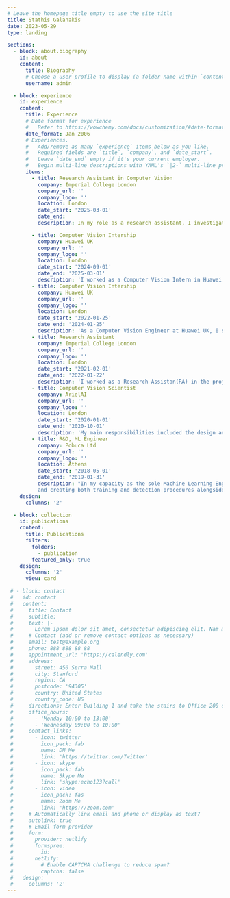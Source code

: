 ```yaml
---
# Leave the homepage title empty to use the site title
title: Stathis Galanakis
date: 2023-05-29
type: landing

sections:
  - block: about.biography
    id: about
    content:
      title: Biography
      # Choose a user profile to display (a folder name within `content/authors/`)
      username: admin

  - block: experience
    id: experience
    content:
      title: Experience
      # Date format for experience
      #   Refer to https://wowchemy.com/docs/customization/#date-format
      date_format: Jan 2006
      # Experiences.
      #   Add/remove as many `experience` items below as you like.
      #   Required fields are `title`, `company`, and `date_start`.
      #   Leave `date_end` empty if it's your current employer.
      #   Begin multi-line descriptions with YAML's `|2-` multi-line prefix.
      items:
        - title: Research Assistant in Computer Vision
          company: Imperial College London
          company_url: ''
          company_logo: ''
          location: London
          date_start: '2025-03-01'
          date_end: 
          description: In my role as a research assistant, I investigate diffusion-based techniques, aimed at improving the tasks of skin lesion synthesis, classification, and segmentation.

        - title: Computer Vision Intership
          company: Huawei UK 
          company_url: ''
          company_logo: ''
          location: London
          date_start: '2024-09-01'
          date_end: '2025-03-01'
          description: 'I worked as a Computer Vision Intern in Huawei UK, where I focus on 3D facial reconstruction from monocular images using advanced 3D Gaussian Splatting techniques.'            
        - title: Computer Vision Intership
          company: Huawei UK 
          company_url: ''
          company_logo: ''
          location: London
          date_start: '2022-01-25'
          date_end: '2024-01-25'
          description: 'As a Computer Vision Engineer at Huawei UK, I specialized in 3D facial reconstruction from monocular images. In this role, I integrated cutting-edge techniques to advance the field, focusing on enhancing the accuracy and effectiveness of reconstruction methods. My work involved pushing the boundaries of state-of-the-art approaches, such as NeRF and diffusion-based techniques.'
        - title: Research Assistant
          company: Imperial College London 
          company_url: ''
          company_logo: ''
          location: London
          date_start: '2021-02-01'
          date_end: '2022-01-22'
          description: 'I worked as a Research Assistan(RA) in the project ARISE held by Business School, Imperial College of London. ARISE was a European Union-funded initiative designed to forecast agricultural crop yields within a specific region during targeted time periods. My responsibilities encompassed the utilization of data derived from satellites and weather stations, employing state-of-the-art machine learning algorithms to extract meaningful insights. Additionally, I was tasked with generating synthetic data for regions with limited data availability, ensuring a comprehensive and robust approach to yield prediction.'
        - title: Computer Vision Scientist
          company: ArielAI
          company_url: ''
          company_logo: ''
          location: London
          date_start: '2020-01-01'
          date_end: '2020-10-01'
          description: 'My main responsibilities included the design and implementation of cutting-edge automated pipelines for collecting images across the web. These pipelines were instrumental in the creation of novel datasets that accurately represented real-world scenarios. In addition, I took charge of designing and coordinating human annotation tasks for the annotators at ArielAI while ensuring precise and consistent annotations..'
        - title: R&D, ML Engineer
          company: Pobuca Ltd
          company_url: ''
          company_logo: ''
          location: Athens
          date_start: '2018-05-01'
          date_end: '2019-01-31'
          description: "In my capacity as the sole Machine Learning Engineer, I undertook the development of a robust network for automated product recognition within images captured from supermarket shelves. This required designing Computer Vision algorithms and tools for easy annotation 
          and creating both training and detection procedures alongside with back-end support."
    design:
      columns: '2'

  - block: collection
    id: publications
    content:
      title: Publications
      filters:
        folders:
          - publication
        featured_only: true
    design:
      columns: '2'
      view: card

 # - block: contact
 #   id: contact
 #   content:
 #     title: Contact
 #     subtitle:
 #     text: |-
 #       Lorem ipsum dolor sit amet, consectetur adipiscing elit. Nam mi diam, venenatis ut magna et, vehicula efficitur enim.
 #     # Contact (add or remove contact options as necessary)
 #     email: test@example.org
 #     phone: 888 888 88 88
 #     appointment_url: 'https://calendly.com'
 #     address:
 #       street: 450 Serra Mall
 #       city: Stanford
 #       region: CA
 #       postcode: '94305'
 #       country: United States
 #       country_code: US
 #     directions: Enter Building 1 and take the stairs to Office 200 on Floor 2
 #     office_hours:
 #       - 'Monday 10:00 to 13:00'
 #       - 'Wednesday 09:00 to 10:00'
 #     contact_links:
 #       - icon: twitter
 #         icon_pack: fab
 #         name: DM Me
 #         link: 'https://twitter.com/Twitter'
 #       - icon: skype
 #         icon_pack: fab
 #         name: Skype Me
 #         link: 'skype:echo123?call'
 #       - icon: video
 #         icon_pack: fas
 #         name: Zoom Me
 #         link: 'https://zoom.com'
 #     # Automatically link email and phone or display as text?
 #     autolink: true
 #     # Email form provider
 #     form:
 #       provider: netlify
 #       formspree:
 #         id:
 #       netlify:
 #         # Enable CAPTCHA challenge to reduce spam?
 #         captcha: false
 #   design:
 #     columns: '2'
---
```

